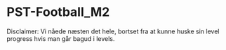# PST-Football_M2


Disclaimer:
Vi nåede næsten det hele, bortset fra at kunne huske sin level progress hvis man går bagud i levels.
